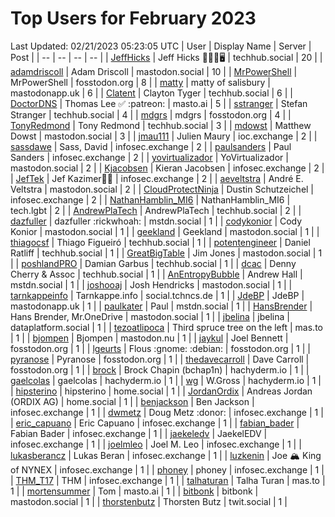 # Top Users for February 2023
Last Updated: 02/21/2023 05:23:05 UTC
| User | Display Name | Server | Post |
| -- | -- | -- | -- |
| [JeffHicks](https://techhub.social/@JeffHicks) | Jeff Hicks 🐶🎼🍷🖥️ | techhub.social | 20 |
| [adamdriscoll](https://mastodon.social/@adamdriscoll) | Adam Driscoll | mastodon.social | 10 |
| [MrPowerShell](https://fosstodon.org/@MrPowerShell) | MrPowerShell | fosstodon.org | 8 |
| [matty](https://mastodonapp.uk/@matty) | matty of salisbury | mastodonapp.uk | 6 |
| [Clatent](https://techhub.social/@Clatent) | Clayton Tyger | techhub.social | 6 |
| [DoctorDNS](https://masto.ai/@DoctorDNS) | Thomas Lee ✅ :patreon: | masto.ai | 5 |
| [sstranger](https://techhub.social/@sstranger) | Stefan Stranger | techhub.social | 4 |
| [mdgrs](https://fosstodon.org/@mdgrs) | mdgrs | fosstodon.org | 4 |
| [TonyRedmond](https://techhub.social/@TonyRedmond) | Tony Redmond | techhub.social | 3 |
| [mdowst](https://mastodon.social/@mdowst) | Matthew Dowst | mastodon.social | 3 |
| [jmau111](https://ioc.exchange/@jmau111) | Julien Maury | ioc.exchange | 2 |
| [sassdawe](https://infosec.exchange/@sassdawe) | Sass, David | infosec.exchange | 2 |
| [paulsanders](https://infosec.exchange/@paulsanders) | Paul Sanders | infosec.exchange | 2 |
| [yovirtualizador](https://mastodon.social/@yovirtualizador) | YoVirtualizador | mastodon.social | 2 |
| [Kjacobsen](https://infosec.exchange/@Kjacobsen) | Kieran Jacobsen | infosec.exchange | 2 |
| [JefTek](https://infosec.exchange/@JefTek) | Jef Kazimer😶‍🌫️ | infosec.exchange | 2 |
| [aeveltstra](https://mastodon.social/@aeveltstra) | André E. Veltstra | mastodon.social | 2 |
| [CloudProtectNinja](https://infosec.exchange/@CloudProtectNinja) | Dustin Schutzeichel | infosec.exchange | 2 |
| [NathanHamblin_MI6](https://tech.lgbt/@NathanHamblin_MI6) | NathanHamblin_MI6 | tech.lgbt | 2 |
| [AndrewPlaTech](https://techhub.social/@AndrewPlaTech) | AndrewPlaTech | techhub.social | 2 |
| [dazfuller](https://mstdn.social/@dazfuller) | dazfuller :rickwhoah: | mstdn.social | 1 |
| [codykonior](https://mastodon.social/@codykonior) | Cody Konior | mastodon.social | 1 |
| [geekland](https://mastodon.social/@geekland) | Geekland | mastodon.social | 1 |
| [thiagocsf](https://techhub.social/@thiagocsf) | Thiago Figueiró | techhub.social | 1 |
| [potentengineer](https://techhub.social/@potentengineer) | Daniel Ratliff | techhub.social | 1 |
| [GreatBigTable](https://mastodon.social/@GreatBigTable) | Jim Jones | mastodon.social | 1 |
| [poshlandPRO](https://techhub.social/@poshlandPRO) | Damian Garbus | techhub.social | 1 |
| [dcac](https://techhub.social/@dcac) | Denny Cherry & Assoc | techhub.social | 1 |
| [AnEntropyBubble](https://mstdn.social/@AnEntropyBubble) | Andrew Hall | mstdn.social | 1 |
| [joshooaj](https://mastodon.social/@joshooaj) | Josh Hendricks | mastodon.social | 1 |
| [tarnkappeinfo](https://social.tchncs.de/@tarnkappeinfo) | Tarnkappe.info | social.tchncs.de | 1 |
| [JdeBP](https://mastodonapp.uk/@JdeBP) | JdeBP | mastodonapp.uk | 1 |
| [paulkater](https://mstdn.social/@paulkater) | Paul | mstdn.social | 1 |
| [HansBrender](https://mastodon.social/@HansBrender) | Hans Brender, Mr.OneDrive | mastodon.social | 1 |
| [jbelina](https://dataplatform.social/@jbelina) | jbelina | dataplatform.social | 1 |
| [tezoatlipoca](https://mas.to/@tezoatlipoca) | Third spruce tree on the left | mas.to | 1 |
| [bjompen](https://mastodon.nu/@bjompen) | Bjompen | mastodon.nu | 1 |
| [jaykul](https://fosstodon.org/@jaykul) | Joel Bennett | fosstodon.org | 1 |
| [lgeurts](https://fosstodon.org/@lgeurts) | Flous :gnome: :debian: | fosstodon.org | 1 |
| [pyranose](https://fosstodon.org/@pyranose) | Pyranose | fosstodon.org | 1 |
| [thedavecarroll](https://fosstodon.org/@thedavecarroll) | Dave Carroll | fosstodon.org | 1 |
| [brock](https://hachyderm.io/@brock) | Brock Chapin (bchap1n) | hachyderm.io | 1 |
| [gaelcolas](https://hachyderm.io/@gaelcolas) | gaelcolas | hachyderm.io | 1 |
| [wg](https://hachyderm.io/@wg) | W.Gross | hachyderm.io | 1 |
| [hipsterino](https://home.social/@hipsterino) | hipsterino | home.social | 1 |
| [JordanOrdix](https://home.social/@JordanOrdix) | Andreas Jordan (ORDIX AG) | home.social | 1 |
| [benjackson](https://infosec.exchange/@benjackson) | Ben Jackson | infosec.exchange | 1 |
| [dwmetz](https://infosec.exchange/@dwmetz) | Doug Metz :donor: | infosec.exchange | 1 |
| [eric_capuano](https://infosec.exchange/@eric_capuano) | Eric Capuano | infosec.exchange | 1 |
| [fabian_bader](https://infosec.exchange/@fabian_bader) | Fabian Bader | infosec.exchange | 1 |
| [jaekeledv](https://infosec.exchange/@jaekeledv) | JaekelEDV | infosec.exchange | 1 |
| [joelmleo](https://infosec.exchange/@joelmleo) | Joel M. Leo | infosec.exchange | 1 |
| [lukasberancz](https://infosec.exchange/@lukasberancz) | Lukas Beran | infosec.exchange | 1 |
| [luzkenin](https://infosec.exchange/@luzkenin) | Joe 🏔️ King of NYNEX | infosec.exchange | 1 |
| [phoney](https://infosec.exchange/@phoney) | phoney | infosec.exchange | 1 |
| [THM_T17](https://infosec.exchange/@THM_T17) | THM | infosec.exchange | 1 |
| [talhaturan](https://mas.to/@talhaturan) | Talha Turan | mas.to | 1 |
| [mortensummer](https://masto.ai/@mortensummer) | Tom | masto.ai | 1 |
| [bitbonk](https://mastodon.social/@bitbonk) | bitbonk | mastodon.social | 1 |
| [thorstenbutz](https://twit.social/@thorstenbutz) | Thorsten Butz | twit.social | 1 |
